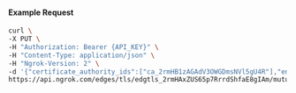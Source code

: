 <!-- Code generated for API Clients. DO NOT EDIT. -->
#### Example Request
```bash
curl \
-X PUT \
-H "Authorization: Bearer {API_KEY}" \
-H "Content-Type: application/json" \
-H "Ngrok-Version: 2" \
-d '{"certificate_authority_ids":["ca_2rmHB1zAGAdV3OWGDmsNVl5gU4R"],"enabled":true}' \
https://api.ngrok.com/edges/tls/edgtls_2rmHAxZUS65p7RrrdShfaE8gIAm/mutual_tls
